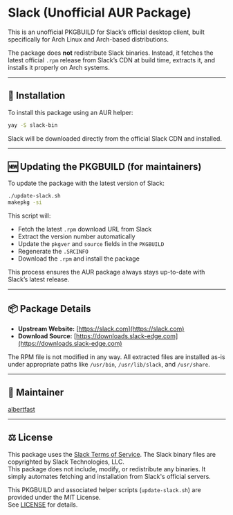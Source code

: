 # Slack (Unofficial AUR Package)

This is an unofficial PKGBUILD for Slack’s official desktop client, built specifically for Arch Linux and Arch-based distributions.

The package does **not** redistribute Slack binaries. Instead, it fetches the latest official `.rpm` release from Slack’s CDN at build time, extracts it, and installs it properly on Arch systems.

---

## 🔧 Installation

To install this package using an AUR helper:

```bash
yay -S slack-bin
```

Slack will be downloaded directly from the official Slack CDN and installed.

---

## 🆕 Updating the PKGBUILD (for maintainers)

To update the package with the latest version of Slack:

```bash
./update-slack.sh
makepkg -si
```

This script will:
- Fetch the latest `.rpm` download URL from Slack
- Extract the version number automatically
- Update the `pkgver` and `source` fields in the `PKGBUILD`
- Regenerate the `.SRCINFO`
- Download the `.rpm` and install the package

This process ensures the AUR package always stays up-to-date with Slack’s latest release.

---

## 📦 Package Details

- **Upstream Website:** [https://slack.com](https://slack.com)
- **Download Source:** [https://downloads.slack-edge.com](https://downloads.slack-edge.com)

The RPM file is not modified in any way. All extracted files are installed as-is under appropriate paths like `/usr/bin`, `/usr/lib/slack`, and `/usr/share`.

---

## 👤 Maintainer

[albertfast](https://github.com/albertfast)

---

## ⚖️ License

This package uses the [Slack Terms of Service](https://slack.com/intl/en-tr/terms-of-service).
The Slack binary files are copyrighted by Slack Technologies, LLC.  
This package does not include, modify, or redistribute any binaries. It simply automates fetching and installation from Slack's official servers.

This PKGBUILD and associated helper scripts (`update-slack.sh`) are provided under the MIT License.  
See [LICENSE](./LICENSE) for details.
